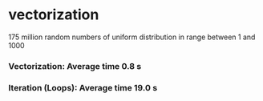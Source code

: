 # vectorization

175 million random numbers of uniform distribution in range between 1 and 1000

### Vectorization: Average time 0.8 s
### Iteration (Loops): Average time 19.0 s

